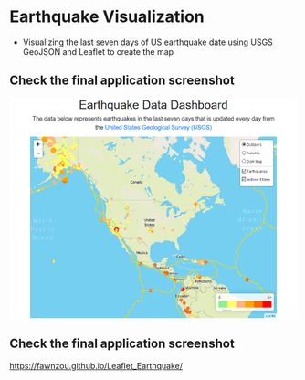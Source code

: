# Earthquake Visualization
* Visualizing the last seven days of US earthquake date using USGS GeoJSON and Leaflet to create the map


## Check the final application screenshot

![screenshot](Screenshot_Earthquake.png)

## Check the final application screenshot
https://fawnzou.github.io/Leaflet_Earthquake/
